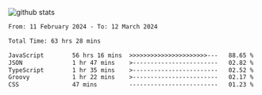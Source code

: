 
![github stats](https://github-readme-stats.vercel.app/api?username=realmahd1&show_icons=true&theme=codeSTACKr&hide_rank=true&count_private=true)

<!--START_SECTION:waka-->

```txt
From: 11 February 2024 - To: 12 March 2024

Total Time: 63 hrs 28 mins

JavaScript        56 hrs 16 mins  >>>>>>>>>>>>>>>>>>>>>>---   88.65 %
JSON              1 hr 47 mins    >------------------------   02.82 %
TypeScript        1 hr 35 mins    >------------------------   02.52 %
Groovy            1 hr 22 mins    >------------------------   02.17 %
CSS               47 mins         -------------------------   01.23 %
```

<!--END_SECTION:waka-->
